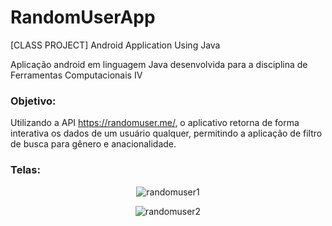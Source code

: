 # RandomUserApp
[CLASS PROJECT] Android Application Using Java

Aplicação android em linguagem Java desenvolvida para a disciplina de Ferramentas Computacionais IV

### Objetivo:
Utilizando a API https://randomuser.me/, o aplicativo retorna de forma interativa os dados de um usuário qualquer, permitindo a aplicação de filtro de busca para gênero e anacionalidade.

### Telas:
<div align="center">
  
  ![randomuser1](https://user-images.githubusercontent.com/63561594/140615624-c72fd20b-290d-456d-b470-56ddbf3d9dfe.png) 

  ![randomuser2](https://user-images.githubusercontent.com/63561594/140615702-a4a7122b-dff6-4ba3-ba3e-3f9792261e2f.png)
</div>
